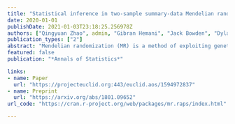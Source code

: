 ```yaml
---
title: "Statistical inference in two-sample summary-data Mendelian randomization using robust adjusted profile score"
date: 2020-01-01
publishDate: 2021-01-03T23:18:25.256978Z
authors: ["Qingyuan Zhao", admin, "Gibran Hemani", "Jack Bowden", "Dylan S. Small"]
publication_types: ["2"]
abstract: "Mendelian randomization (MR) is a method of exploiting genetic variation to unbiasedly estimate a causal effect in presence of unmeasured confounding. MR is being widely used in epidemiology and other related areas of population science. In this paper, we study statistical inference in the increasingly popular two-sample summary-data MR design. We show a linear model for the observed associations approximately holds in a wide variety of settings when all the genetic variants satisfy the exclusion restriction assumption, or in genetic terms, when there is no pleiotropy. In this scenario, we derive a maximum profile likelihood estimator with provable consistency and asymptotic normality. However, through analyzing real datasets, we find strong evidence of both systematic and idiosyncratic pleiotropy in MR, echoing the omnigenic model of complex traits that is recently proposed in genetics. We model the systematic pleiotropy by a random effects model, where no genetic variant satisfies the exclusion restriction condition exactly. In this case, we propose a consistent and asymptotically normal estimator by adjusting the profile score. We then tackle the idiosyncratic pleiotropy by robustifying the adjusted profile score. We demonstrate the robustness and efficiency of the proposed methods using several simulated and real datasets."
featured: false
publication: "*Annals of Statistics*"

links:
- name: Paper
  url: "https://projecteuclid.org:443/euclid.aos/1594972837"
- name: Preprint
  url: "https://arxiv.org/abs/1801.09652"
url_code: "https://cran.r-project.org/web/packages/mr.raps/index.html"

---
```


